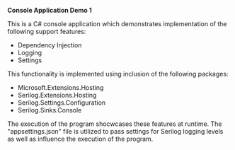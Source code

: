 **Console Application Demo 1**

This is a C# console application which demonstrates implementation of the following support features:

- Dependency Injection
- Logging
- Settings

This functionality is implemented using inclusion of the following packages:

- Microsoft.Extensions.Hosting
- Serilog.Extensions.Hosting
- Serilog.Settings.Configuration
- Serilog.Sinks.Console

The execution of the program shocwcases these features at runtime. The "appsettings.json" file is utilized to pass settings for Serilog logging levels as well as influence the execution of the program.
